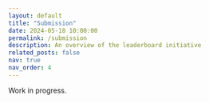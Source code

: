 ```yaml
---
layout: default
title: "Submission"
date: 2024-05-18 10:00:00
permalink: /submission
description: An overview of the leaderboard initiative
related_posts: false
nav: true
nav_order: 4
---
```


Work in progress.